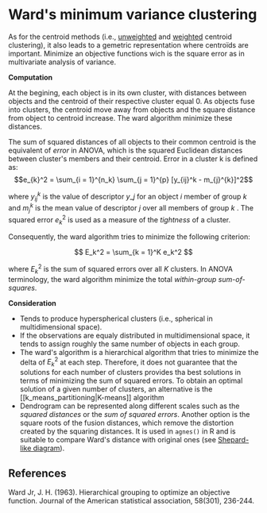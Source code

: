 # Ward's minimum variance clustering

As for the centroid methods (i.e., [unweighted](../37) and [weighted](../38) centroid clustering), it also leads to a gemetric representation where centroïds are important. Minimize an objective functions wich is the square error as in multivariate analysis of variance.

**Computation**

At the begining, each object is in its own cluster, with distances between objects and the centroid of their respective cluster equal 0. As objects fuse into clusters, the centroid move away from objects and the square distance from object to centroid increase. The ward algorithm minimize these distances.

The sum of squared distances of all objects to their common centroid is the equivalent of *error* in ANOVA, which is the squared Euclidean distances between cluster's members and their centroid. Error in a cluster k is defined as:
$$e_{k}^2 = \sum_{i = 1}^{n_k} \sum_{j = 1}^{p} [y_{ij}^k - m_{j}^{k}]^2$$

where $y_{ij}^k$ is the value of descriptor $y\_j$  for an object $i$ member of group $k$ and $m_j^k$  is the mean value of descriptor $j$ over all members of group $k$ .  The squared error $e_k^2$ is used as a measure of the *tightness* of a cluster.

Consequently, the ward algorithm tries to minimize the following criterion:

$$ E_k^2 = \sum_{k = 1}^K e_k^2 $$

where $E_k^2$ is the sum of squared errors over all $K$ clusters. In ANOVA terminology, the ward algorithm minimize the total *within-group sum-of-squares*.

**Consideration**

- Tends to produce hyperspherical clusters (i.e., spherical in multidimensional space).
- If the observations are equaly distributed in multidimensional space, it tends to assign roughly the same number of objects in each group.
- The ward's algorithm is a hierarchical algorithm that tries to minimize the delta of $E_k^2$ at each step. Therefore, it does not guarantee that the solutions for each number of clusters provides tha best solutions in terms of minimizing the sum of squared errors. To obtain an optimal solution of a given number of clusters, an alternative is the [[k_means_partitioning|K-means]] algorithm
- Dendrogram can be represented along different scales such as the *squared distances* or the *sum of squared errors*. Another option is the square roots of the fusion distances, which remove the distortion created by the squaring distances. It is used in `agnes()` in R and is suitable to compare Ward's distance with original ones (see [Shepard-like diagram](../23)).

## References

Ward Jr, J. H. (1963). Hierarchical grouping to optimize an objective function. Journal of the American statistical association, 58(301), 236-244.
